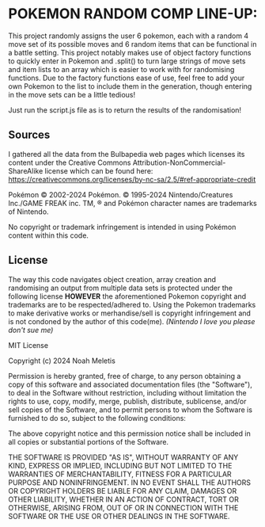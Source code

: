 POKEMON RANDOM COMP LINE-UP:
=
This project randomly assigns the user 6 pokemon, each with a random 4 move set of its possible moves and 6 random items that can be functional in a battle setting. 
This project notably makes use of object factory functions to quickly enter in Pokemon and .split() to turn large strings of move sets and item lists to an array which is easier to work with for randomising functions.
Due to the factory functions ease of use, feel free to add your own Pokemon to the list to include them in the generation, though entering in the move sets can be a little tedious!

Just run the script.js file as is to return the results of the randomisation!

## Sources

I gathered all the data from the Bulbapedia web pages which licenses its content under the Creative Commons Attribution-NonCommercial-ShareAlike license which can be found here:
https://creativecommons.org/licenses/by-nc-sa/2.5/#ref-appropriate-credit

Pokémon © 2002-2024 Pokémon. © 1995-2024 Nintendo/Creatures Inc./GAME FREAK inc. TM, ® and Pokémon character names are trademarks of Nintendo.

No copyright or trademark infringement is intended in using Pokémon content within this code.

## License

The way this code navigates object creation, array creation and randomising an output from multiple data sets is protected under the following license **HOWEVER** the aforementioned Pokemon copyright and trademarks are to be respected/adhered to. Using the Pokemon trademarks to make derivative works or merhandise/sell is copyright infringement and is not condoned by the author of this code(me). 
*(Nintendo I love you please don't sue me)*

MIT License

Copyright (c) 2024 Noah Meletis

Permission is hereby granted, free of charge, to any person obtaining a copy
of this software and associated documentation files (the "Software"), to deal
in the Software without restriction, including without limitation the rights
to use, copy, modify, merge, publish, distribute, sublicense, and/or sell
copies of the Software, and to permit persons to whom the Software is
furnished to do so, subject to the following conditions:

The above copyright notice and this permission notice shall be included in all
copies or substantial portions of the Software.

THE SOFTWARE IS PROVIDED "AS IS", WITHOUT WARRANTY OF ANY KIND, EXPRESS OR
IMPLIED, INCLUDING BUT NOT LIMITED TO THE WARRANTIES OF MERCHANTABILITY,
FITNESS FOR A PARTICULAR PURPOSE AND NONINFRINGEMENT. IN NO EVENT SHALL THE
AUTHORS OR COPYRIGHT HOLDERS BE LIABLE FOR ANY CLAIM, DAMAGES OR OTHER
LIABILITY, WHETHER IN AN ACTION OF CONTRACT, TORT OR OTHERWISE, ARISING FROM,
OUT OF OR IN CONNECTION WITH THE SOFTWARE OR THE USE OR OTHER DEALINGS IN THE
SOFTWARE.
